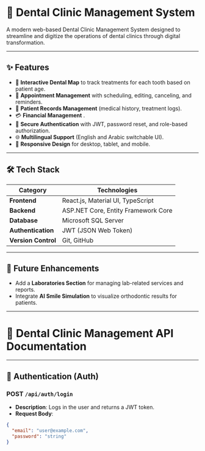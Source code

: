 # 🦷 Dental Clinic Management System

A modern web-based Dental Clinic Management System designed to streamline and digitize the operations of dental clinics through digital transformation.

---

## ✨ Features

* 🦷 **Interactive Dental Map** to track treatments for each tooth based on patient age.
* 📅 **Appointment Management** with scheduling, editing, canceling, and reminders.
* 📂 **Patient Records Management** (medical history, treatment logs).
* 💳 **Financial Management** .
* 🔐 **Secure Authentication** with JWT, password reset, and role-based authorization.
* 🌐 **Multilingual Support** (English and Arabic switchable UI).
* 📱 **Responsive Design** for desktop, tablet, and mobile.

---

## 🛠 Tech Stack

| Category            | Technologies                        |
| ------------------- | ----------------------------------- |
| **Frontend**        | React.js, Material UI, TypeScript   |
| **Backend**         | ASP.NET Core, Entity Framework Core |
| **Database**        | Microsoft SQL Server                |
| **Authentication**  | JWT (JSON Web Token)                |
| **Version Control** | Git, GitHub                         |

---

## 🚀 Future Enhancements

* Add a **Laboratories Section** for managing lab-related services and reports.
* Integrate **AI Smile Simulation** to visualize orthodontic results for patients.

---

# 🦷 Dental Clinic Management API Documentation

---

## 🔐 Authentication (Auth)

### POST `/api/auth/login`

* **Description**: Logs in the user and returns a JWT token.
* **Request Body**:

```json
{
  "email": "user@example.com",
  "password": "string"
}
